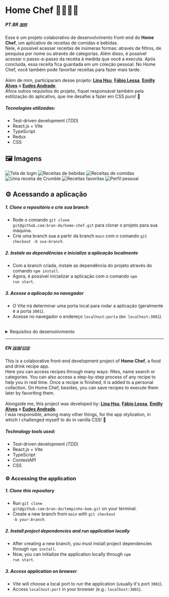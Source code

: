 # Home Chef 🍲🍷🧑‍🍳
##### PT.BR 🇧🇷
Esse é um projeto colaborativo de desenvolvimento front-end do **Home Chef**, um aplicativo de receitas de comidas e bebidas. <br>
Nele, é possível acessar receitas de inúmeras formas: através de filtros, de pesquisa por nome ou através de categorias. Além disso, é possível acessar o passo-a-passo da receita à medida que você a executa. Após concluída, essa receita fica guardada em um coleção pessoal. No Home Chef, você também pode favoritar receitas para fazer mais tarde. <br><br>
Além de mim, participaram desse projeto: **[Lina Hsu](https://github.com/linahsu)**, **[Fábio Lessa](https://github.com/fblessa)**, **[Emilly Alves](https://github.com/ellyalvescosta)** e **[Eudes Andrade](https://github.com/andradeeudes)**. <br>
Afora outros requisitos do projeto, fiquei responsável também pela estilização do aplicativo, que me desafiei a fazer em CSS puro! 🙂

##### Tecnologias utilizadas:
- Test-driven development (<i>TDD</i>)
- React.js + Vite
- TypeScript
- Redux
- CSS

## 🖼️ Imagens
![Tela de login](https://github.com/bran-do/home-chef/assets/131308486/25183d8e-6711-4490-8f5a-0b6f515e89b9)
![Receitas de bebidas](https://github.com/bran-do/home-chef/assets/131308486/65fa8305-502e-40ea-b6dd-9c89718e43d4)
![Receitas de comidas](https://github.com/bran-do/home-chef/assets/131308486/ad8107d5-f5b7-429b-91f6-cfb804fd1862)
![Uma receita de Crumble](https://github.com/bran-do/home-chef/assets/131308486/7dcf65eb-b51b-4b64-b59b-2e13e5ab1caf)
![Receitas favoritas](https://github.com/bran-do/home-chef/assets/131308486/cf1a6b34-9aa7-49c0-ac6d-b8abe5d5fdf8)
![Perfil pessoal](https://github.com/bran-do/home-chef/assets/131308486/d1c3fca2-2380-4de1-9ce8-2cdd5b2cda21)






## ⚙️ Acessando a aplicação
##### 1. Clone o repositório e crie sua branch
- Rode o comando <code>git clone git<span>@</span>github.com:bran-do/home-chef.git</code> para clonar o projeto para sua máquina.
- Crie uma branch sua a partir da branch <code>main</code> com o comando <code>git checkout -b <i>sua-branch</i></code>.
##### 2. Instale as dependências e inicialize a aplicação localmente
- Com a branch criada, instale as dependência do projeto através do comando <code>npm install</code>.
- Agora, é possível inicializar a aplicação com o comando <code>npm run start</code>.
##### 3. Acesse a aplicação no navegador
- O Vite irá determinar uma porta local para rodar a aplicação (geralmente é a porta <code>3001</code>).
- Acesse no navegador o endereço <code>localhost:<i>porta</i></code> (ex: <code>localhost:3001</code>).

<br>
<details>
  <summary>Requisitos do desenvolvimento</summary>
  
    1 – Desenvolva os testes unitários de maneira que a cobertura seja de, no mínimo, 90%
    
    2 – Crie todos os elementos que devem respeitar os atributos descritos no protótipo para a tela de login
    
    3 – Desenvolva a tela de maneira que a pessoa consiga escrever seu e-mail no input de email e sua senha no input de senha
    
    4 – Desenvolva a tela de maneira que o formulário só seja válido após o preenchimento de um e-mail válido e de uma senha com mais de 6 caracteres
    
    5 – Após a submissão do formulário, salve no localStorage o e-mail da pessoa usuária na chave user
    
    6 – Redirecione a pessoa usuária para a tela principal de receitas de comidas após a submissão e validação com sucesso do login
    
    7 – Implemente o header de acordo com a necessidade de cada tela
    
    8 – Redirecione a pessoa usuária para a tela de perfil ao clicar no botão de perfil
    
    9 – Desenvolva o botão de busca que, ao ser clicado, permita a visualização da barra de busca ou a esconda
    
    10 – Implemente os elementos da barra de busca respeitando os atributos descritos no protótipo
    
    11 – Implemente três radio buttons na barra de busca: Ingredient, Name e First letter
    
    12 – Busque na API de comidas caso a pessoa esteja na página de comidas e na API de bebidas caso a pessoa esteja na de bebidas
    
    13 – Redirecione a pessoa usuária para a tela de detalhes da receita caso apenas uma receita seja encontrada (o ID da receita deve constar na URL)
    
    14 – Caso a busca retorne mais de uma receita, renderize as 12 primeiras encontradas e exiba a imagem e o nome de cada uma delas
    
    15 – Exiba um alert caso nenhuma receita seja encontrada
    
    16 – Implemente o menu inferior posicionando-o de forma fixa e contendo dois ícones: um para comidas e outro para bebidas
    
    17 – Exiba o menu inferior apenas nas telas indicadas pelo protótipo
    
    18 - Redirecione a pessoa usuária para a tela correta ao clicar em cada ícone no menu inferior
    
    19 – Carregue as 12 primeiras receitas de comidas ou bebidas, uma em cada card
    
    20 - Implemente os botões de categoria para serem utilizados como filtro
    
    21 – Implemente o filtro das receitas por meio da API ao clicar no filtro de categoria
    
    22 – Implemente o filtro como um toggle, o qual, se for selecionado novamente, fará o app retornar as receitas sem nenhum filtro
    
    23 – Redirecione a pessoa usuária para a tela de detalhes quando ela clicar no card (a rota da tela deve mudar e sua URL deve conter o ID da receita)
    
    24 – Realize uma request para a API passando o ID da receita que deve estar disponível nos parâmetros da URL
    
    25 – Desenvolva a tela de modo que ela contenha uma imagem da receita, um título, a categoria da receita (em caso de comidas) e se é ou não alcoólica (em caso de bebidas), uma lista de ingredientes (com as quantidades e instruções necessárias), um vídeo do YouTube incorporado e recomendações
    
    26 – Implemente as recomendações (para receitas de comida, a recomendação deverá ser bebida; já para as receitas de bebida, a recomendação deverá ser comida)
    
    27 – Implemente os 6 cards de recomendação, mostrando apenas 2 deles (o scroll é horizontal, similar a um carousel)
    
    28 – Desenvolva um botão de nome "Start Recipe", que deve ficar fixo na parte de baixo da tela o tempo todo
    
    29 – Implemente a solução de forma que, caso a receita já tenha sido feita, o botão "Start Recipe" desapareça
    
    30 – Implemente a solução de modo que, caso a receita tenha sido iniciada mas não finalizada, o texto do botão deve ser "Continue Recipe"
    
    31 – Redirecione a pessoa usuária caso o botão Start Recipe seja clicado (nesse caso, a rota deve mudar para a tela de receita em progresso)
    
    32 – Implemente um botão de compartilhar e um de favoritar a receita
    
    33 – Implemente a solução de forma que, ao clicar no botão de compartilhar, o link de detalhes da receita seja copiado para o clipboard e uma mensagem avisando que ele foi copiado apareça na tela em uma tag HTML
    
    34 – Salve as receitas favoritas no localStorage na chave favoriteRecipes
    
    35 – Implemente o ícone do coração (favorito) de modo que ele fique preenchido caso a receita esteja favoritada e vazio caso contrário
    
    36 – Implemente a lógica no botão de favoritar de modo que, caso ele seja clicado, o ícone de coração mude seu estado atual e, caso esteja preenchido, mude para vazio e vice-versa
    1 – Desenvolva os testes unitários de maneira que a cobertura seja de, no mínimo, 90%
    
    2 – Crie todos os elementos que devem respeitar os atributos descritos no protótipo para a tela de login
    
    3 – Desenvolva a tela de maneira que a pessoa consiga escrever seu e-mail no input de email e sua senha no input de senha
    
    4 – Desenvolva a tela de maneira que o formulário só seja válido após o preenchimento de um e-mail válido e de uma senha com mais de 6 caracteres
    
    5 – Após a submissão do formulário, salve no localStorage o e-mail da pessoa usuária na chave user
    
    6 – Redirecione a pessoa usuária para a tela principal de receitas de comidas após a submissão e validação com sucesso do login
    
    7 – Implemente o header de acordo com a necessidade de cada tela
    
    8 – Redirecione a pessoa usuária para a tela de perfil ao clicar no botão de perfil
    
    9 – Desenvolva o botão de busca que, ao ser clicado, permita a visualização da barra de busca ou a esconda
    
    10 – Implemente os elementos da barra de busca respeitando os atributos descritos no protótipo
    
    11 – Implemente três radio buttons na barra de busca: Ingredient, Name e First letter
    
    12 – Busque na API de comidas caso a pessoa esteja na página de comidas e na API de bebidas caso a pessoa esteja na de bebidas
    
    13 – Redirecione a pessoa usuária para a tela de detalhes da receita caso apenas uma receita seja encontrada (o ID da receita deve constar na URL)
    
    14 – Caso a busca retorne mais de uma receita, renderize as 12 primeiras encontradas e exiba a imagem e o nome de cada uma delas
    
    15 – Exiba um alert caso nenhuma receita seja encontrada
    
    16 – Implemente o menu inferior posicionando-o de forma fixa e contendo dois ícones: um para comidas e outro para bebidas
    
    17 – Exiba o menu inferior apenas nas telas indicadas pelo protótipo
    
    18 - Redirecione a pessoa usuária para a tela correta ao clicar em cada ícone no menu inferior
    
    19 – Carregue as 12 primeiras receitas de comidas ou bebidas, uma em cada card
    
    20 - Implemente os botões de categoria para serem utilizados como filtro
    
    21 – Implemente o filtro das receitas por meio da API ao clicar no filtro de categoria
    
    22 – Implemente o filtro como um toggle, o qual, se for selecionado novamente, fará o app retornar as receitas sem nenhum filtro
    
    23 – Redirecione a pessoa usuária para a tela de detalhes quando ela clicar no card (a rota da tela deve mudar e sua URL deve conter o ID da receita)
    
    24 – Realize uma request para a API passando o ID da receita que deve estar disponível nos parâmetros da URL
    
    25 – Desenvolva a tela de modo que ela contenha uma imagem da receita, um título, a categoria da receita (em caso de comidas) e se é ou não alcoólica (em caso de bebidas), uma lista de ingredientes (com as quantidades e instruções necessárias), um vídeo do YouTube incorporado e recomendações
    
    26 – Implemente as recomendações (para receitas de comida, a recomendação deverá ser bebida; já para as receitas de bebida, a recomendação deverá ser comida)
    
    27 – Implemente os 6 cards de recomendação, mostrando apenas 2 deles (o scroll é horizontal, similar a um carousel)
    
    28 – Desenvolva um botão de nome "Start Recipe", que deve ficar fixo na parte de baixo da tela o tempo todo
    
    29 – Implemente a solução de forma que, caso a receita já tenha sido feita, o botão "Start Recipe" desapareça
    
    30 – Implemente a solução de modo que, caso a receita tenha sido iniciada mas não finalizada, o texto do botão deve ser "Continue Recipe"
    
    31 – Redirecione a pessoa usuária caso o botão Start Recipe seja clicado (nesse caso, a rota deve mudar para a tela de receita em progresso)
    
    32 – Implemente um botão de compartilhar e um de favoritar a receita
    61 – Redirecione a pessoa usuária de modo que, ao clicar no botão de Favorite Recipes, a rota mude para a tela de receitas favoritas
    37 – Desenvolva a tela de modo que ela contenha uma imagem da receita, um título, a categoria (em caso de comidas) e se é ou não alcoólico (em caso de bebidas), uma lista de ingredientes (com as quantidades e instruções necessárias)
    
    38 – Desenvolva um checkbox para cada item da lista de ingredientes
    
    39 - Implemente uma lógica que ao clicar no checkbox de um ingrediente, o nome dele deve ser "riscado" da lista
    
    40 - Salve o estado do progresso, que deve ser mantido caso a pessoa atualize a página ou volte para a mesma receita
    
    41 - Desenvolva a lógica de favoritar e compartilhar (a lógica da tela de detalhes de uma receita se aplica aqui)
    
    42 - Implemente a solução de modo que o botão de finalizar receita (Finish Recipe) só esteja habilitado quando todos os ingredientes estiverem "checkados" (marcados)
    
    43 - Redirecione a pessoa usuária após ela clicar no botão de finalizar receita (Finish Recipe) para a página de receitas feitas, cuja rota deve ser /done-recipes
    
    44 – Implemente os elementos da tela de receitas feitas respeitando os atributos descritos no protótipo
    
    45 – Desenvolva a tela de modo que, caso a receita do card seja uma comida, ela apresente: foto da receita, nome, categoria, nacionalidade, data em que a pessoa fez a receita, duas primeiras tags retornadas pela API e botão de compartilhar
    
    46 – Desenvolva a tela de maneira que, caso a receita do card seja uma bebida, ela apresente: foto da receita, nome, se é alcoólica, data em que a pessoa fez a receita e botão de compartilhar
    
    47 – Desenvolva a solução de modo que o botão de compartilhar copie a URL da tela de detalhes da receita para o clipboard
    
    48 – Implemente 2 botões que filtram as receitas por comida ou bebida e um terceiro que remove todos os filtros
    
    49 – Redirecione a pessoa usuária para a tela de detalhes da receita caso seja clicado na foto ou no nome da receita
    
    50 – Implemente os elementos da tela de receitas favoritas (cumulativo com os atributos em comum com a tela de receitas feitas) respeitando os atributos descritos no protótipo
    
    51 – Desenvolva a tela de modo que, caso a receita do card seja uma comida, ela apresente: foto da receita, nome, categoria, nacionalidade, botão de compartilhar e botão de desfavoritar
    
    52 – Desenvolva a tela de modo que, caso a receita do card seja uma bebida, ela apresente: foto da receita, nome, se é alcoólica ou não, botão de compartilhar e botão de desfavoritar
    
    53 – Desenvolva a solução de modo que o botão de compartilhar copie a URL da tela de detalhes da receita para o clipboard
    
    54 – Desenvolva a solução de modo que o botão de desfavoritar remova a receita da lista de receitas favoritas do localStorage e da tela
    
    55 – Implemente dois botões que filtrem as receitas por comida ou bebida e um terceiro que remova todos os filtros
    
    56 – Redirecione a pessoa usuária quando ela clicar na foto ou no nome da receita (nesse caso, a rota deve mudar para a tela de detalhes daquela receit
    
    57 – Implemente os elementos da tela de perfil respeitando os atributos descritos no protótipo
    
    58 – Implemente a solução de maneira que o e-mail da pessoa usuária esteja visível
    
    59 – Implemente três botões: um de nome Done Recipes, um de nome Favorite Recipes e um de nome Logout
    
    60 – Redirecione a pessoa usuária de modo que, ao clicar no botão de `Done Recipes, a rota mude para a tela de receitas feitas
    
    61 – Redirecione a pessoa usuária de modo que, ao clicar no botão de Favorite Recipes, a rota mude para a tela de receitas favoritas

    62 – Redirecione a pessoa usuária de modo que, ao clicar no botão Logout, o localStorage seja limpo e a rota mude para a tela de login
  
</details>

<hr>

##### EN 🇬🇧/🇺🇸
This is a colaborative front-end development project of **Home Chef**, a food and drink recipe app. <br>
Here you can access recipes through many ways: filtes, name search or categories. You can also access a step-by-step process of any recipe to help you in real time. Once a recipe is finished, it is added to a personal collection. On Home Chef, besides, you can save recipes to execute them later by favoriting them. <br><br>
Alongside me, this project was developed by: **[Lina Hsu](https://github.com/linahsu)**, **[Fábio Lessa](https://github.com/fblessa)**, **[Emilly Alves](https://github.com/ellyalvescosta)** e **[Eudes Andrade](https://github.com/andradeeudes)**. <br>
I was responsible, among many other things, for the app stylization, in which I challenged myself to do in vanilla CSS! 🙂

##### Technology tools used:
- Test-driven development (<i>TDD</i>)
- React.js + Vite
- TypeScript
- ContextAPI
- CSS

### ⚙️ Accessing the application
##### 1. Clone this repository
- Run <code>git clone git<span>@</span>github.com:bran-do/tempinho-bom.git</code> on your terminal.
- Create a new branch from <code>main</code> with <code>git checkout -b <i>your-branch</i></code>.
##### 2. Install project dependencies and run application locally
- After creating a new branch, you must install project dependencies through <code>npm install</code>.
- Now, you can initialize the application locally through <code>npm run start</code>.
##### 3. Access application on browser
- Vite will choose a local port to run the application (usually it's port <code>3001</code>).
- Access <code>localhost:<i>port</i></code> in your browser (e.g.: <code>localhost:3001</code>). 
